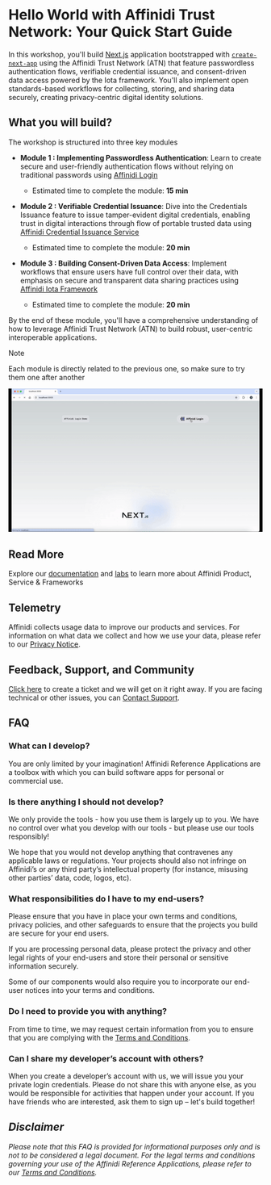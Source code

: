 # Hello World with Affinidi Trust Network: Your Quick Start Guide

In this workshop, you'll build [Next.js](https://nextjs.org/) application bootstrapped with [`create-next-app`](https://github.com/vercel/next.js/tree/canary/packages/create-next-app) using the Affinidi Trust Network (ATN) that feature passwordless authentication flows, verifiable credential issuance, and consent-driven data access powered by the Iota framework. You'll also implement open standards-based workflows for collecting, storing, and sharing data securely, creating privacy-centric digital identity solutions.

## What you will build?

The workshop is structured into three key modules

- **Module 1 : Implementing Passwordless Authentication**: Learn to create secure and user-friendly authentication flows without relying on traditional passwords using [Affinidi Login](/Module-1/affinidi-login.md)

  - Estimated time to complete the module: **15 min**

- **Module 2 : Verifiable Credential Issuance**: Dive into the Credentials Issuance feature to issue tamper-evident digital credentials, enabling trust in digital interactions through flow of portable trusted data using [Affinidi Credential Issuance Service](/Module-2/credentials-issuance.MD)

  - Estimated time to complete the module: **20 min**

- **Module 3 : Building Consent-Driven Data Access**: Implement workflows that ensure users have full control over their data, with emphasis on secure and transparent data sharing practices using [Affinidi Iota Framework](/Module-3/iota-framework.MD)
  - Estimated time to complete the module: **20 min**

By the end of these module, you'll have a comprehensive understanding of how to leverage Affinidi Trust Network (ATN) to build robust, user-centric interoperable applications.

> [!NOTE]
> Each module is directly related to the previous one, so make sure to try them one after another

![Affinidi ATN Workshop](/images/workshop.gif)

## Read More

Explore our [documentation](https://docs.affinidi.com/docs/) and [labs](https://docs.affinidi.com/labs/) to learn more about Affinidi Product, Service & Frameworks

## Telemetry

Affinidi collects usage data to improve our products and services. For information on what data we collect and how we use your data, please refer to our [Privacy Notice](https://www.affinidi.com/privacy-notice).

## Feedback, Support, and Community

[Click here](https://github.com/affinidi/atn-workshop-nextjs/issues) to create a ticket and we will get on it right away. If you are facing technical or other issues, you can [Contact Support](https://share.hsforms.com/1i-4HKZRXSsmENzXtPdIG4g8oa2v).

## FAQ

### What can I develop?

You are only limited by your imagination! Affinidi Reference Applications are a toolbox with which you can build software apps for personal or commercial use.

### Is there anything I should not develop?

We only provide the tools - how you use them is largely up to you. We have no control over what you develop with our tools - but please use our tools responsibly!

We hope that you would not develop anything that contravenes any applicable laws or regulations. Your projects should also not infringe on Affinidi’s or any third party’s intellectual property (for instance, misusing other parties’ data, code, logos, etc).

### What responsibilities do I have to my end-users?

Please ensure that you have in place your own terms and conditions, privacy policies, and other safeguards to ensure that the projects you build are secure for your end users.

If you are processing personal data, please protect the privacy and other legal rights of your end-users and store their personal or sensitive information securely.

Some of our components would also require you to incorporate our end-user notices into your terms and conditions.

### Do I need to provide you with anything?

From time to time, we may request certain information from you to ensure that you are complying with the [Terms and Conditions](https://www.affinidi.com/terms-conditions).

### Can I share my developer’s account with others?

When you create a developer’s account with us, we will issue you your private login credentials. Please do not share this with anyone else, as you would be responsible for activities that happen under your account. If you have friends who are interested, ask them to sign up – let's build together!

## _Disclaimer_

_Please note that this FAQ is provided for informational purposes only and is not to be considered a legal document. For the legal terms and conditions governing your use of the Affinidi Reference Applications, please refer to our [Terms and Conditions](https://www.affinidi.com/terms-conditions)._
